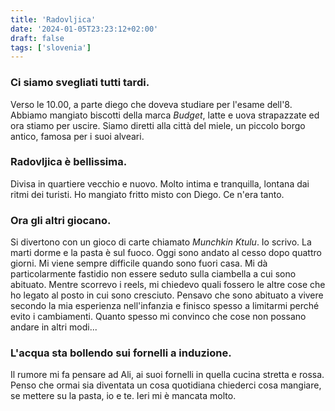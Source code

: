 ```yaml
---
title: 'Radovljica'
date: '2024-01-05T23:23:12+02:00'
draft: false
tags: ['slovenia']
---
```


###  Ci siamo svegliati tutti tardi. 
Verso le 10.00, a parte diego che doveva studiare per l'esame dell'8.
Abbiamo mangiato biscotti della marca *Budget*, latte e uova strapazzate ed ora stiamo per uscire. Siamo diretti alla città del miele, un piccolo borgo antico, famosa per i suoi alveari.

### Radovljica è bellissima. 
Divisa in quartiere vecchio e nuovo. Molto intima e tranquilla, lontana dai ritmi dei turisti. Ho mangiato fritto misto con Diego. Ce n'era tanto. 

### Ora gli altri giocano. 
Si divertono con un gioco di carte chiamato *Munchkin Ktulu*. Io scrivo. La marti dorme e la pasta è sul fuoco. Oggi sono andato al cesso dopo quattro giorni. Mi viene sempre difficile quando sono fuori casa. Mi dà particolarmente fastidio non essere seduto sulla ciambella a cui sono abituato.
Mentre scorrevo i reels, mi chiedevo quali fossero le altre cose che ho legato al posto in cui sono cresciuto. Pensavo che sono abituato a vivere secondo la mia esperienza nell'infanzia e finisco spesso a limitarmi perché evito i cambiamenti. Quanto spesso mi convinco che cose non possano andare in altri modi... 

### L'acqua sta bollendo sui fornelli a induzione.
Il rumore mi fa pensare ad Ali, ai suoi fornelli in quella cucina stretta e rossa. Penso che ormai sia diventata un cosa quotidiana chiederci cosa mangiare, se mettere su la pasta, io e te. Ieri mi è mancata molto.